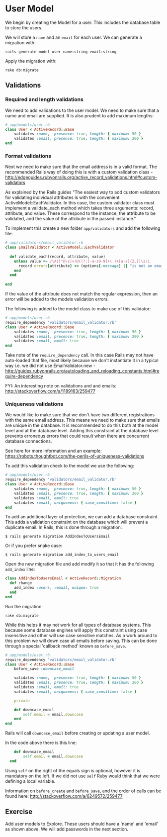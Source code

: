 # User Model

We begin by creating the Model for a user. This includes the database table to store the users.

We will store a `name` and an `email` for each user. We can generate a migration with:

```
rails generate model user name:string email:string 
```

Apply the migration with:

```
rake db:migrate
```

## Validations

### Required and length validations

We need to add validations to the user model. We need to make sure that a name and email are supplied. It is also prudent to add maximum lengths: 

```ruby
# app/models/user.rb
class User < ActiveRecord::Base
	validates :name,  presence: true, length: { maximum: 50 }
  	validates :email, presence: true, length: { maximum: 200 }
end

```
### Format validations

Next we need to make sure that the email address is in a valid format. The recommended Rails way of doing this is with a custom validation class - http://edgeguides.rubyonrails.org/active_record_validations.html#custom-validators

As explained by the Rails guides "The easiest way to add custom validators for validating individual attributes is with the convenient ActiveModel::EachValidator. In this case, the custom validator class must implement a validate_each method which takes three arguments: record, attribute, and value. These correspond to the instance, the attribute to be validated, and the value of the attribute in the passed instance."

To implement this create a new folder `app/validators` and add the following file:

```ruby
# app/validators/email_validator.rb
class EmailValidator < ActiveModel::EachValidator
  
  def validate_each(record, attribute, value)
    unless value =~ /\A([^@\s]+)@((?:[-a-z0-9]+\.)+[a-z]{2,})\z/i
      record.errors[attribute] << (options[:message] || "is not an email")
    end
  end
  
end
```
If the value of the attribute does not match the regular expression, then an error will be added to the models validation errors.

The following is added to the model class to make use of this validator:

```ruby
# app/models/user.rb
require_dependency 'validators/email_validator.rb'
class User < ActiveRecord::Base
	validates :name,  presence: true, length: { maximum: 50 }
  	validates :email, presence: true, length: { maximum: 200 }
    validates :email, email: true
end

``` 

Take note of the `require_dependency` call. In this case Rails may not have auto-loaded that file, most likely because we don't instantiate it in a typical way i.e. we did not use EmailValidator.new - http://guides.rubyonrails.org/autoloading_and_reloading_constants.html#require-dependency

FYI: An interesting note on validations and and emails: http://stackoverflow.com/a/1189163/259477

### Uniqueness validations

We would like to make sure that we don't have two different registrations with the same email address. This means we need to make sure that emails are unique in the database. It is recommended to do this both at the model level and at the database level. Adding this constraint at the database level prevents erroneous errors that could result when there are concurrent database connections.

See here for more information and an example: https://robots.thoughtbot.com/the-perils-of-uniqueness-validations

To add this validation check to the model we use the following:

```ruby
# app/models/user.rb
require_dependency 'validators/email_validator.rb'
class User < ActiveRecord::Base
	validates :name,  presence: true, length: { maximum: 50 }
  	validates :email, presence: true, length: { maximum: 200 }
    validates :email, email: true
    validates :email, uniqueness: { case_sensitive: false }
end
```

To add an additional layer of protection, we can add a database constraint. This adds a validation constraint on the database which will prevent a duplicate email. In Rails, this is done through a migration:

```
$ rails generate migration AddIndexToUsersEmail
```
Or if you prefer snake case:

```
$ rails generate migration add_index_to_users_email
```

Open the new migration file and add modify it so that it has the following `add_index` line:

```ruby
class AddIndexToUsersEmail < ActiveRecord::Migration
  def change
  	add_index :users, :email, unique: true
  end
end
```

Run the migration:

```
rake db:migrate
```

While this helps it may not work for all types of database systems. This because some database engines will apply this constraint using case insensitive and other will use case sensitive matches. As a work around to this problem we will down case all emails before saving. This can be done through a special 'callback method' known as `before_save`.

```ruby
# app/models/user.rb
require_dependency 'validators/email_validator.rb'
class User < ActiveRecord::Base
	before_save :downcase_email

	validates :name,  presence: true, length: { maximum: 50 }
  	validates :email, presence: true, length: { maximum: 200 }
    validates :email, email: true
    validates :email, uniqueness: { case_sensitive: false }

    private 

    def downcase_email
    	self.email = email.downcase
    end
end
```
Rails will call `downcase_email` before creating or updating a user model.

In the code above there is this line:
```ruby
	def downcase_email
    	self.email = email.downcase
  end
```
Using `self` on the right of the equals sign is optional, however it is mandatory on the left. If we did not use `self` Ruby would think that we were defining a local variable.

Information on `before_create` and `before_save`, and the order of calls can be found here: http://stackoverflow.com/a/6249572/259477 

## Exercise 

Add user models to Explore. These users should have a 'name' and 'email' as shown above. We will add passwords in the next section.
